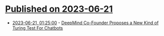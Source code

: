 # [Published on 2023-06-21](index.md)

* [2023-06-21, 01:25:00](https://slashdot.org/story/23/06/20/2126233/deepmind-co-founder-proposes-a-new-kind-of-turing-test-for-chatbots?utm_source=rss1.0mainlinkanon&utm_medium=feed) - [DeepMind Co-Founder Proposes a New Kind of Turing Test For Chatbots](https://slashdot.org/story/23/06/20/2126233/deepmind-co-founder-proposes-a-new-kind-of-turing-test-for-chatbots?utm_source=rss1.0mainlinkanon&utm_medium=feed)
